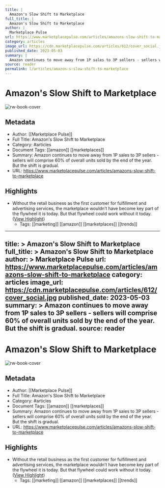 ```yaml
---
title: |
  Amazon's Slow Shift to Marketplace
full_title: |
  Amazon's Slow Shift to Marketplace
author: |
  Marketplace Pulse
url: https://www.marketplacepulse.com/articles/amazons-slow-shift-to-marketplace
category: articles
image_url: https://cdn.marketplacepulse.com/articles/612/cover_social.jpg
published_date: 2023-05-03
summary: |
  Amazon continues to move away from 1P sales to 3P sellers - sellers will comprise 60% of overall units sold by the end of the year. But the shift is gradual.
source: reader
permalink: l/articles/amazon-s-slow-shift-to-marketplace
---
```

# Amazon's Slow Shift to Marketplace

![rw-book-cover](https://cdn.marketplacepulse.com/articles/612/cover_social.jpg)

## Metadata
- Author: [[Marketplace Pulse]]
- Full Title: Amazon's Slow Shift to Marketplace
- Category: #articles
- Document Tags: [[amazon]] [[marketplaces]] 
- Summary: Amazon continues to move away from 1P sales to 3P sellers - sellers will comprise 60% of overall units sold by the end of the year. But the shift is gradual.
- URL: https://www.marketplacepulse.com/articles/amazons-slow-shift-to-marketplace

## Highlights
- Without the retail business as the first customer for fulfillment and advertising services, the marketplace wouldn’t have become key part of the flywheel it is today. But that flywheel could work without it today. ([View Highlight](https://read.readwise.io/read/01h1v5w33e0fdyyb3pgknwedd1))
    - Tags: [[marketing]] [[amazon]] [[marketplaces]] [[trends]] 


---
title: >
  Amazon's Slow Shift to Marketplace
full_title: >
  Amazon's Slow Shift to Marketplace
author: >
  Marketplace Pulse
url: https://www.marketplacepulse.com/articles/amazons-slow-shift-to-marketplace
category: articles
image_url: https://cdn.marketplacepulse.com/articles/612/cover_social.jpg
published_date: 2023-05-03
summary: >
  Amazon continues to move away from 1P sales to 3P sellers - sellers will comprise 60% of overall units sold by the end of the year. But the shift is gradual.
source: reader
---
# Amazon's Slow Shift to Marketplace

![rw-book-cover](https://cdn.marketplacepulse.com/articles/612/cover_social.jpg)

## Metadata
- Author: [[Marketplace Pulse]]
- Full Title: Amazon's Slow Shift to Marketplace
- Category: #articles
- Document Tags: [[amazon]] [[marketplaces]] 
- Summary: Amazon continues to move away from 1P sales to 3P sellers - sellers will comprise 60% of overall units sold by the end of the year. But the shift is gradual.
- URL: https://www.marketplacepulse.com/articles/amazons-slow-shift-to-marketplace

## Highlights
- Without the retail business as the first customer for fulfillment and advertising services, the marketplace wouldn’t have become key part of the flywheel it is today. But that flywheel could work without it today. ([View Highlight](https://read.readwise.io/read/01h1v5w33e0fdyyb3pgknwedd1))
    - Tags: [[marketing]] [[amazon]] [[marketplaces]] [[trends]] 


